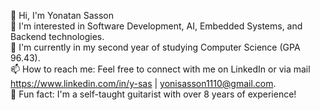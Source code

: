 👋 Hi, I'm Yonatan Sasson<br /> 
👀 I'm interested in Software Development, AI, Embedded Systems, and Backend technologies.<br /> 
🌱 I'm currently in my second year of studying Computer Science (GPA 96.43).<br /> 
📫 How to reach me: Feel free to connect with me on LinkedIn or via mail<br />
https://www.linkedin.com/in/y-sas | yonisasson1110@gmail.com.<br /> 
🎸 Fun fact: I'm a self-taught guitarist with over 8 years of experience!

<!---
YonatanSas/YonatanSas is a ✨ special ✨ repository because its `README.md` (this file) appears on your GitHub profile.
You can click the Preview link to take a look at your changes.
--->
